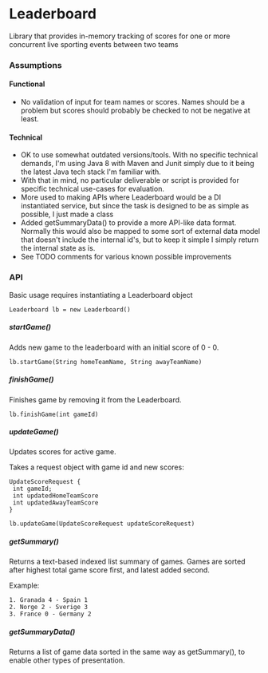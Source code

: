 # Leaderboard

Library that provides in-memory tracking of scores for one or more concurrent live sporting events between two teams

### Assumptions

#### Functional

* No validation of input for team names or scores. Names should be a problem but scores should probably be checked to not be negative at least.

#### Technical
* OK to use somewhat outdated versions/tools. With no specific technical demands, I'm using Java 8 with Maven and Junit simply due to it being the latest Java tech stack I'm familiar with.
* With that in mind, no particular deliverable or script is provided for specific technical use-cases for evaluation.
* More used to making APIs where Leaderboard would be a DI instantiated service, but since the task is designed to be as simple as possible, I just made a class
* Added getSummaryData() to provide a more API-like data format. Normally this would also be mapped to some sort of external data model that doesn't include the internal id's, but to keep it simple I simply return the internal state as is.
* See TODO comments for various known possible improvements 

### API

Basic usage requires instantiating a Leaderboard object

```
Leaderboard lb = new Leaderboard()
```

##### startGame()

Adds new game to the leaderboard with an initial score of 0 - 0.

```
lb.startGame(String homeTeamName, String awayTeamName)
```

##### finishGame()

Finishes game by removing it from the Leaderboard.

```
lb.finishGame(int gameId)
```

##### updateGame()

Updates scores for active game.

Takes a request object with game id and new scores:

```
UpdateScoreRequest {
 int gameId;
 int updatedHomeTeamScore
 int updatedAwayTeamScore
}

lb.updateGame(UpdateScoreRequest updateScoreRequest)
```

##### getSummary()

Returns a text-based indexed list summary of games.
Games are sorted after highest total game score first, and latest added second.

Example:
```
1. Granada 4 - Spain 1
2. Norge 2 - Sverige 3
3. France 0 - Germany 2
```

##### getSummaryData()

Returns a list of game data sorted in the same way as getSummary(), to enable other types of presentation.